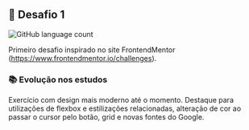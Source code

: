 ## :dart: Desafio 1

![GitHub language count](https://img.shields.io/github/languages/count/agathateixeira/estudos-html-e-css)

Primeiro desafio inspirado no site FrontendMentor (https://www.frontendmentor.io/challenges).

### :books: Evolução nos estudos

Exercício com design mais moderno até o momento. Destaque para
utilizações de flexbox e estilizações relacionadas, alteração de cor ao passar o cursor pelo botão, grid e novas fontes do Google.
